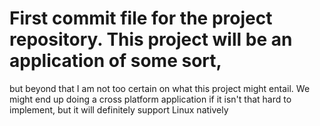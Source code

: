 # First commit file for the project repository. This project will be an application of some sort,
but beyond that I am not too certain on what this project might entail. We might end up doing
a cross platform application if it isn't that hard to implement, but it will definitely support
Linux natively
